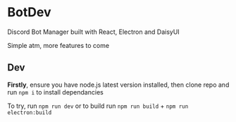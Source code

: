 # BotDev
Discord Bot Manager built with React, Electron and DaisyUI

Simple atm, more features to come

## Dev
<b>Firstly</b>, ensure you have node.js latest version installed, then clone repo and run `npm i` to install dependancies

To try, run `npm run dev` or to build run `npm run build` + `npm run electron:build`
